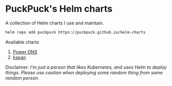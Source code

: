 # PuckPuck's Helm charts

A collection of Helm charts I use and maintain.

```bash
helm repo add puckpuck https://puckpuck.github.io/helm-charts
```

Available charts

1. [Power DNS](./charts/powerdns)
2. [kspan](./charts/kspan)


Disclaimer: _I'm just a person that likes Kubernetes, and uses Helm to deploy things. Please use caution when deploying some random thing from some random person._
